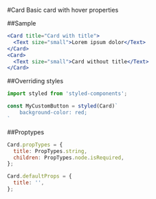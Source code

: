 #Card
Basic card with hover properties

##Sample

```jsx　
<Card title="Card with title">
  <Text size="small">Lorem ipsum dolor</Text>
</Card>
<Card>
  <Text size="small">Card without title</Text>
</Card>
```
##Overriding styles
```jsx
import styled from 'styled-components';

const MyCustomButton = styled(Card)`
    background-color: red;
`
```

##Proptypes
```jsx
Card.propTypes = {
  title: PropTypes.string,
  children: PropTypes.node.isRequired,
};

Card.defaultProps = {
  title: '',
};

```
